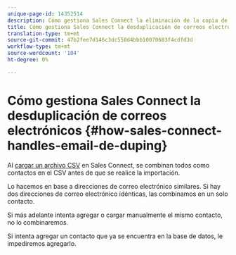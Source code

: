 ```yaml
---
unique-page-id: 14352514
description: Cómo gestiona Sales Connect la eliminación de la copia de seguridad por correo electrónico - Documentos de marketing - Documentación del producto
title: Cómo gestiona Sales Connect la desduplicación de correos electrónicos
translation-type: tm+mt
source-git-commit: 47b2fee7d146c3dc558d4bbb10070683f4cdfd3d
workflow-type: tm+mt
source-wordcount: '104'
ht-degree: 0%

---
```



# Cómo gestiona Sales Connect la desduplicación de correos electrónicos {#how-sales-connect-handles-email-de-duping}

Al [cargar un archivo CSV](http://docs.marketo.com/x/VADb) en Sales Connect, se combinan todos como contactos en el CSV antes de que se realice la importación.

Lo hacemos en base a direcciones de correo electrónico similares. Si hay dos direcciones de correo electrónico idénticas, las combinamos en un solo contacto.

Si más adelante intenta agregar o cargar manualmente el mismo contacto, no lo combinaremos.

Si intenta agregar un contacto que ya se encuentra en la base de datos, le impediremos agregarlo.

